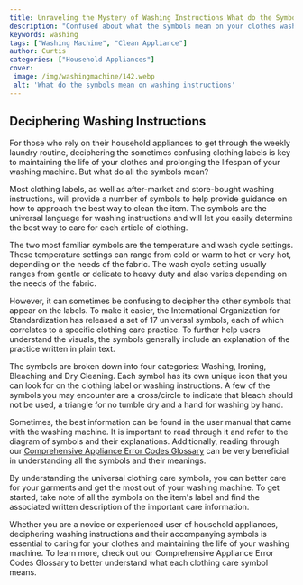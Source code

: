 ```yaml
---
title: Unraveling the Mystery of Washing Instructions What do the Symbols Mean
description: "Confused about what the symbols mean on your clothes washing instructions This blog post explains the mystery behind the symbols and provides readers with greater insight on proper laundering procedures"
keywords: washing
tags: ["Washing Machine", "Clean Appliance"]
author: Curtis
categories: ["Household Appliances"]
cover: 
 image: /img/washingmachine/142.webp
 alt: 'What do the symbols mean on washing instructions'
---
```

## Deciphering Washing Instructions
For those who rely on their household appliances to get through the weekly laundry routine, deciphering the sometimes confusing clothing labels is key to maintaining the life of your clothes and prolonging the lifespan of your washing machine. But what do all the symbols mean?

Most clothing labels, as well as after-market and store-bought washing instructions, will provide a number of symbols to help provide guidance on how to approach the best way to clean the item. The symbols are the universal language for washing instructions and will let you easily determine the best way to care for each article of clothing. 

The two most familiar symbols are the temperature and wash cycle settings. These temperature settings can range from cold or warm to hot or very hot, depending on the needs of the fabric. The wash cycle setting usually ranges from gentle or delicate to heavy duty and also varies depending on the needs of the fabric. 

However, it can sometimes be confusing to decipher the other symbols that appear on the labels. To make it easier, the International Organization for Standardization has released a set of 17 universal symbols, each of which correlates to a specific clothing care practice. To further help users understand the visuals, the symbols generally include an explanation of the practice written in plain text. 

The symbols are broken down into four categories: Washing, Ironing, Bleaching and Dry Cleaning. Each symbol has its own unique icon that you can look for on the clothing label or washing instructions. A few of the symbols you may encounter are a cross/circle to indicate that bleach should not be used, a triangle for no tumble dry and a hand for washing by hand. 

Sometimes, the best information can be found in the user manual that came with the washing machine. It is important to read through it and refer to the diagram of symbols and their explanations. Additionally, reading through our [Comprehensive Appliance Error Codes Glossary](./error-codes/) can be very beneficial in understanding all the symbols and their meanings. 

By understanding the universal clothing care symbols, you can better care for your garments and get the most out of your washing machine. To get started, take note of all the symbols on the item's label and find the associated written description of the important care information.

Whether you are a novice or experienced user of household appliances, deciphering washing instructions and their accompanying symbols is essential to caring for your clothes and maintaining the life of your washing machine. To learn more, check out our Comprehensive Appliance Error Codes Glossary to better understand what each clothing care symbol means.
